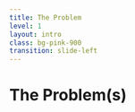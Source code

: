 ```yaml
---
title: The Problem
level: 1
layout: intro
class: bg-pink-900
transition: slide-left
---
```


# The Problem(s)
